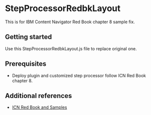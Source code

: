 # StepProcessorRedbkLayout

This is for IBM Content Navigator Red Book chapter 8 sample fix.

## Getting started

Use this StepProcessorRedbkLayout.js file to replace original one. 

## Prerequisites

* Deploy plugin and customized step processor follow ICN Red Book chapter 8.

## Additional references

* [ICN Red Book and Samples](http://www.redbooks.ibm.com/Redbooks.nsf/RedpieceAbstracts/sg248055.html?Open)
